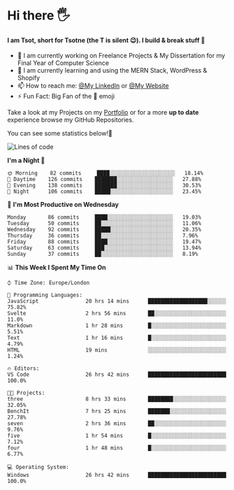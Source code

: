 # Hi there :raised_hand_with_fingers_splayed:
#### I am Tsot, short for Tsotne (the T is silent :wink:). I build & break stuff :space_invader:
- :telescope: I am currently working on Freelance Projects & My Dissertation for my Final Year of Computer Science
- :seedling: I am currently learning and using the MERN Stack, WordPress & Shopify
- :mailbox: How to reach me: [@My LinkedIn](https://www.linkedin.com/in/tsotne-gvadzabia/) or [@My Website](https://tsotnegvadzabia.me/contact)
- :zap: Fun Fact: Big Fan of the :space_invader: emoji

Take a look at my Projects on my [Portfolio](https://tsotnegvadzabia.me/) or for a more **up to date** experience browse my GitHub Repositories.

You can see some statistics below!:space_invader:
<!--START_SECTION:waka-->
![Lines of code](https://img.shields.io/badge/From%20Hello%20World%20I%27ve%20Written-3.5%20million%20lines%20of%20code-blue)

**I'm a Night 🦉** 

```text
🌞 Morning    82 commits     ████░░░░░░░░░░░░░░░░░░░░░   18.14% 
🌆 Daytime    126 commits    ███████░░░░░░░░░░░░░░░░░░   27.88% 
🌃 Evening    138 commits    ███████░░░░░░░░░░░░░░░░░░   30.53% 
🌙 Night      106 commits    █████░░░░░░░░░░░░░░░░░░░░   23.45%

```
📅 **I'm Most Productive on Wednesday** 

```text
Monday       86 commits     ████░░░░░░░░░░░░░░░░░░░░░   19.03% 
Tuesday      50 commits     ██░░░░░░░░░░░░░░░░░░░░░░░   11.06% 
Wednesday    92 commits     █████░░░░░░░░░░░░░░░░░░░░   20.35% 
Thursday     36 commits     ██░░░░░░░░░░░░░░░░░░░░░░░   7.96% 
Friday       88 commits     ████░░░░░░░░░░░░░░░░░░░░░   19.47% 
Saturday     63 commits     ███░░░░░░░░░░░░░░░░░░░░░░   13.94% 
Sunday       37 commits     ██░░░░░░░░░░░░░░░░░░░░░░░   8.19%

```


📊 **This Week I Spent My Time On** 

```text
⌚︎ Time Zone: Europe/London

💬 Programming Languages: 
JavaScript               20 hrs 14 mins      ███████████████████░░░░░░   75.82% 
Svelte                   2 hrs 56 mins       ██░░░░░░░░░░░░░░░░░░░░░░░   11.0% 
Markdown                 1 hr 28 mins        █░░░░░░░░░░░░░░░░░░░░░░░░   5.51% 
Text                     1 hr 16 mins        █░░░░░░░░░░░░░░░░░░░░░░░░   4.79% 
HTML                     19 mins             ░░░░░░░░░░░░░░░░░░░░░░░░░   1.24%

🔥 Editors: 
VS Code                  26 hrs 42 mins      █████████████████████████   100.0%

🐱‍💻 Projects: 
three                    8 hrs 33 mins       ████████░░░░░░░░░░░░░░░░░   32.05% 
BenchIt                  7 hrs 25 mins       ███████░░░░░░░░░░░░░░░░░░   27.78% 
seven                    2 hrs 36 mins       ██░░░░░░░░░░░░░░░░░░░░░░░   9.76% 
five                     1 hr 54 mins        █░░░░░░░░░░░░░░░░░░░░░░░░   7.12% 
four                     1 hr 48 mins        █░░░░░░░░░░░░░░░░░░░░░░░░   6.77%

💻 Operating System: 
Windows                  26 hrs 42 mins      █████████████████████████   100.0%

```


<!--END_SECTION:waka-->

